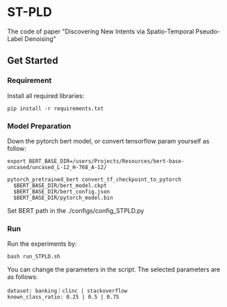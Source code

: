 # ST-PLD
The code of paper "Discovering New Intents via Spatio-Temporal Pseudo-Label Denoising"

## Get Started
### Requirement
Install all required libraries:
```
pip install -r requirements.txt
```

### Model Preparation
Down the pytorch bert model, or convert tensorflow param yourself as follow:
```
export BERT_BASE_DIR=/users/Projects/Resources/bert-base-uncased/uncased_L-12_H-768_A-12/

pytorch_pretrained_bert convert_tf_checkpoint_to_pytorch
  $BERT_BASE_DIR/bert_model.ckpt
  $BERT_BASE_DIR/bert_config.json
  $BERT_BASE_DIR/pytorch_model.bin
```
Set BERT path in the ./configs/config_STPLD.py

### Run
Run the experiments by:
```
bash run_STPLD.sh
```
You can change the parameters in the script. The selected parameters are as follows:
```
dataset: banking｜clinc | stackoverflow
known_class_ratio: 0.25 | 0.5 | 0.75
```
